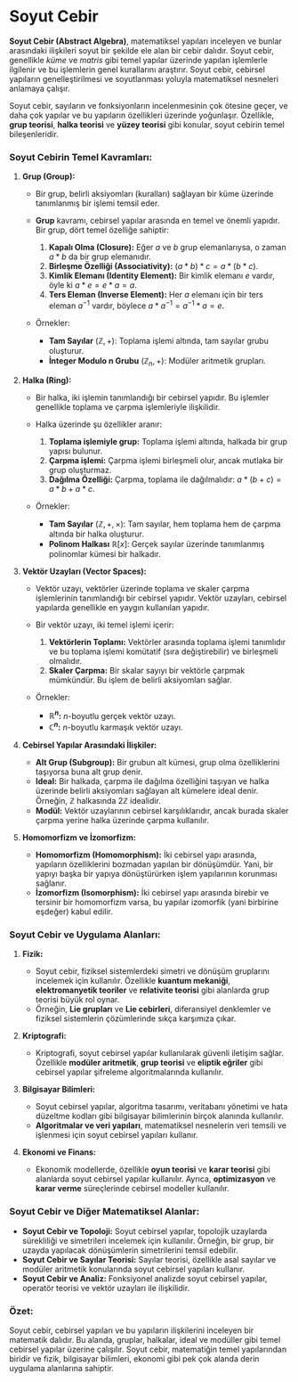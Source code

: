# Soyut Cebir

**Soyut Cebir (Abstract Algebra)**, matematiksel yapıları inceleyen ve bunlar arasındaki ilişkileri soyut bir şekilde ele alan bir cebir dalıdır. Soyut cebir, genellikle *küme* ve *matris* gibi temel yapılar üzerinde yapılan işlemlerle ilgilenir ve bu işlemlerin genel kurallarını araştırır. Soyut cebir, cebirsel yapıların genelleştirilmesi ve soyutlanması yoluyla matematiksel nesneleri anlamaya çalışır.

Soyut cebir, sayıların ve fonksiyonların incelenmesinin çok ötesine geçer, ve daha çok yapılar ve bu yapıların özellikleri üzerinde yoğunlaşır. Özellikle, **grup teorisi**, **halka teorisi** ve **yüzey teorisi** gibi konular, soyut cebirin temel bileşenleridir.

### Soyut Cebirin Temel Kavramları:

1. **Grup (Group):**

   * Bir grup, belirli aksiyomları (kuralları) sağlayan bir küme üzerinde tanımlanmış bir işlemi temsil eder.
   * **Grup** kavramı, cebirsel yapılar arasında en temel ve önemli yapıdır. Bir grup, dört temel özelliğe sahiptir:

     1. **Kapalı Olma (Closure):** Eğer $a$ ve $b$ grup elemanlarıysa, o zaman $a * b$ da bir grup elemanıdır.
     2. **Birleşme Özelliği (Associativity):** $(a * b) * c = a * (b * c)$.
     3. **Kimlik Elemanı (Identity Element):** Bir kimlik elemanı $e$ vardır, öyle ki $a * e = e * a = a$.
     4. **Ters Eleman (Inverse Element):** Her $a$ elemanı için bir ters eleman $a^{-1}$ vardır, böylece $a * a^{-1} = a^{-1} * a = e$.
   * Örnekler:

     * **Tam Sayılar** $(\mathbb{Z}, +)$: Toplama işlemi altında, tam sayılar grubu oluşturur.
     * **İnteger Modulo n Grubu** $(\mathbb{Z}_n, +)$: Modüler aritmetik grupları.

2. **Halka (Ring):**

   * Bir halka, iki işlemin tanımlandığı bir cebirsel yapıdır. Bu işlemler genellikle toplama ve çarpma işlemleriyle ilişkilidir.
   * Halka üzerinde şu özellikler aranır:

     1. **Toplama işlemiyle grup:** Toplama işlemi altında, halkada bir grup yapısı bulunur.
     2. **Çarpma işlemi:** Çarpma işlemi birleşmeli olur, ancak mutlaka bir grup oluşturmaz.
     3. **Dağılma Özelliği:** Çarpma, toplama ile dağılmalıdır: $a * (b + c) = a * b + a * c$.
   * Örnekler:

     * **Tam Sayılar** $(\mathbb{Z}, +, \times)$: Tam sayılar, hem toplama hem de çarpma altında bir halka oluşturur.
     * **Polinom Halkası** $\mathbb{R}[x]$: Gerçek sayılar üzerinde tanımlanmış polinomlar kümesi bir halkadır.

3. **Vektör Uzayları (Vector Spaces):**

   * Vektör uzayı, vektörler üzerinde toplama ve skaler çarpma işlemlerinin tanımlandığı bir cebirsel yapıdır. Vektör uzayları, cebirsel yapılarda genellikle en yaygın kullanılan yapıdır.
   * Bir vektör uzayı, iki temel işlemi içerir:

     1. **Vektörlerin Toplamı:** Vektörler arasında toplama işlemi tanımlıdır ve bu toplama işlemi komütatif (sıra değiştirebilir) ve birleşmeli olmalıdır.
     2. **Skaler Çarpma:** Bir skalar sayıyı bir vektörle çarpmak mümkündür. Bu işlem de belirli aksiyomları sağlar.
   * Örnekler:

     * **$\mathbb{R}^n$:** $n$-boyutlu gerçek vektör uzayı.
     * **$\mathbb{C}^n$:** $n$-boyutlu karmaşık vektör uzayı.

4. **Cebirsel Yapılar Arasındaki İlişkiler:**

   * **Alt Grup (Subgroup):** Bir grubun alt kümesi, grup olma özelliklerini taşıyorsa buna alt grup denir.
   * **Ideal:** Bir halkada, çarpma ile dağılma özelliğini taşıyan ve halka üzerinde belirli aksiyomları sağlayan alt kümelere ideal denir. Örneğin, $\mathbb{Z}$ halkasında $2\mathbb{Z}$ idealidir.
   * **Modül:** Vektör uzaylarının cebirsel karşılıklarıdır, ancak burada skaler çarpma yerine halka üzerinde çarpma kullanılır.

5. **Homomorfizm ve İzomorfizm:**

   * **Homomorfizm (Homomorphism):** İki cebirsel yapı arasında, yapıların özelliklerini bozmadan yapılan bir dönüşümdür. Yani, bir yapıyı başka bir yapıya dönüştürürken işlem yapılarının korunması sağlanır.
   * **İzomorfizm (Isomorphism):** İki cebirsel yapı arasında birebir ve tersinir bir homomorfizm varsa, bu yapılar izomorfik (yani birbirine eşdeğer) kabul edilir.

### Soyut Cebir ve Uygulama Alanları:

1. **Fizik:**

   * Soyut cebir, fiziksel sistemlerdeki simetri ve dönüşüm gruplarını incelemek için kullanılır. Özellikle **kuantum mekaniği**, **elektromanyetik teoriler** ve **relativite teorisi** gibi alanlarda grup teorisi büyük rol oynar.
   * Örneğin, **Lie grupları** ve **Lie cebirleri**, diferansiyel denklemler ve fiziksel sistemlerin çözümlerinde sıkça karşımıza çıkar.

2. **Kriptografi:**

   * Kriptografi, soyut cebirsel yapılar kullanılarak güvenli iletişim sağlar. Özellikle **modüler aritmetik**, **grup teorisi** ve **eliptik eğriler** gibi cebirsel yapılar şifreleme algoritmalarında kullanılır.

3. **Bilgisayar Bilimleri:**

   * Soyut cebirsel yapılar, algoritma tasarımı, veritabanı yönetimi ve hata düzeltme kodları gibi bilgisayar bilimlerinin birçok alanında kullanılır.
   * **Algoritmalar ve veri yapıları**, matematiksel nesnelerin veri temsili ve işlenmesi için soyut cebirsel yapıları kullanır.

4. **Ekonomi ve Finans:**

   * Ekonomik modellerde, özellikle **oyun teorisi** ve **karar teorisi** gibi alanlarda soyut cebirsel yapılar kullanılır. Ayrıca, **optimizasyon** ve **karar verme** süreçlerinde cebirsel modeller kullanılır.

### Soyut Cebir ve Diğer Matematiksel Alanlar:

* **Soyut Cebir ve Topoloji:** Soyut cebirsel yapılar, topolojik uzaylarda sürekliliği ve simetrileri incelemek için kullanılır. Örneğin, bir grup, bir uzayda yapılacak dönüşümlerin simetrilerini temsil edebilir.
* **Soyut Cebir ve Sayılar Teorisi:** Sayılar teorisi, özellikle asal sayılar ve modüler aritmetik konularında soyut cebirsel yapıları kullanır.
* **Soyut Cebir ve Analiz:** Fonksiyonel analizde soyut cebirsel yapılar, operatör teorisi ve vektör uzayları ile ilişkilidir.

### Özet:

Soyut cebir, cebirsel yapıları ve bu yapıların ilişkilerini inceleyen bir matematik dalıdır. Bu alanda, gruplar, halkalar, ideal ve modüller gibi temel cebirsel yapılar üzerine çalışılır. Soyut cebir, matematiğin temel yapılarından biridir ve fizik, bilgisayar bilimleri, ekonomi gibi pek çok alanda derin uygulama alanlarına sahiptir.
